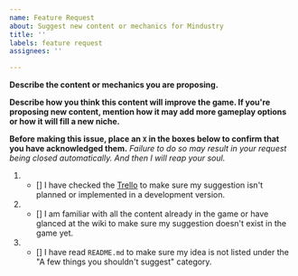 ```yaml
---
name: Feature Request
about: Suggest new content or mechanics for Mindustry
title: ''
labels: feature request
assignees: ''

---
```


**Describe the content or mechanics you are proposing.**



**Describe how you think this content will improve the game. If you're proposing new content, mention how it may add more gameplay options or how it will fill a new niche.**



**Before making this issue, place an `X` in the boxes below to confirm that you have acknowledged them.** *Failure to do so may result in your request being closed automatically. And then I will reap your soul.*



1. - [] I have checked the [Trello](https://trello.com/b/aE2tcUwF/mindustry-trello) to make sure my suggestion isn't planned or implemented in a development version.
2. - [] I am familiar with all the content already in the game or have glanced at the wiki to make sure my suggestion doesn't exist in the game yet.
3. - [] I have read `README.md` to make sure my idea is not listed under the "A few things you shouldn't suggest" category.
